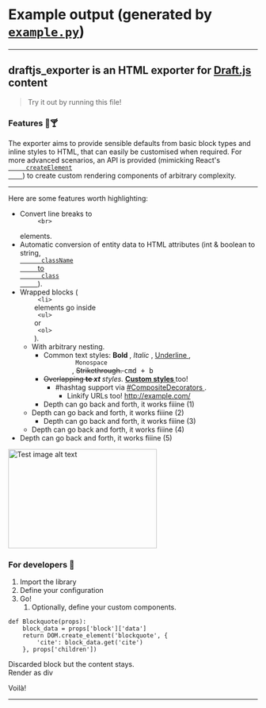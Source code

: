 
# Example output (generated by [`example.py`](../example.py))

-----
<h2>
   draftjs_exporter is an HTML exporter for
   <a href="https://github.com/facebook/draft-js" rel="noreferrer noopener" target="_blank">
    Draft.js
   </a>
   content
  </h2>
  <blockquote cite="http://example.com/">
   Try it out by running this file!
  </blockquote>
  <h3 class="u-text-center">
   Features 📝🍸
  </h3>
  <p>
   The exporter aims to provide sensible defaults from basic block types and inline styles to HTML, that can easily be customised when required. For more advanced scenarios, an API is provided (mimicking React's
   <a href="https://facebook.github.io/react/docs/top-level-api.html#react.createelement" rel="noreferrer noopener" target="_blank">
    <code>
     createElement
    </code>
   </a>
   ) to create custom rendering components of arbitrary complexity.
  </p>
  <hr/>
  <p>
   Here are some features worth highlighting:
  </p>
  <ul class="bullet-list">
   <li>
    Convert line breaks to
    <code>
     &lt;br&gt;
    </code>
    <br/>
    elements.
   </li>
   <li>
    Automatic conversion of entity data to HTML attributes (int &amp; boolean to string,
    <a href="https://facebook.github.io/react/docs/jsx-in-depth.html" rel="noreferrer noopener" target="_blank">
     <code>
      className
     </code>
     to
     <code>
      class
     </code>
    </a>
    ).
   </li>
   <li>
    Wrapped blocks (
    <code>
     &lt;li&gt;
    </code>
    elements go inside
    <code>
     &lt;ul&gt;
    </code>
    or
    <code>
     &lt;ol&gt;
    </code>
    ).
    <ul class="bullet-list">
     <li>
      With arbitrary nesting.
      <ul class="bullet-list">
       <li>
        Common text styles:
        <strong>
         Bold
        </strong>
        ,
        <em>
         Italic
        </em>
        ,
        <u>
         Underline
        </u>
        ,
        <code>
         Monospace
        </code>
        ,
        <s>
         Strikethrough.
        </s>
        <kbd>
         cmd + b
        </kbd>
       </li>
       <li>
        <s>
         Overlapping
        </s>
        <strong>
         <s>
          te
         </s>
        </strong>
        <strong>
         <em>
          xt
         </em>
        </strong>
        <em>
         styles.
        </em>
        <strong style="text-decoration: underline;">
         Custom styles
        </strong>
        too!
        <ul class="bullet-list">
         <li>
          <span class="hashtag">
           #hashtag
          </span>
          support via
          <a href="https://github.com/springload/draftjs_exporter/pull/17" rel="noreferrer noopener" target="_blank">
           #CompositeDecorators
          </a>
          .
          <ul class="bullet-list">
           <li>
            Linkify URLs too!
            <a href="http://example.com/">
             http://example.com/
            </a>
           </li>
          </ul>
         </li>
        </ul>
       </li>
       <li>
        Depth can go back and forth, it works fiiine (1)
       </li>
      </ul>
     </li>
     <li>
      Depth can go back and forth, it works fiiine (2)
      <ul class="bullet-list">
       <li>
        Depth can go back and forth, it works fiiine (3)
       </li>
      </ul>
     </li>
     <li>
      Depth can go back and forth, it works fiiine (4)
     </li>
    </ul>
   </li>
   <li>
    Depth can go back and forth, it works fiiine (5)
   </li>
  </ul>
  <img alt="Test image alt text" height="200" src="https://placekitten.com/g/300/200" width="300"/>
  <h3 class="u-text-center">
   For developers 🚀
  </h3>
  <ol class="list--depth-0">
   <li class="list-item--depth-0">
    Import the library
   </li>
   <li class="list-item--depth-0">
    Define your configuration
   </li>
   <li class="list-item--depth-0">
    Go!
    <ol class="list--depth-1">
     <li class="list-item--depth-1">
      Optionally, define your custom components.
     </li>
    </ol>
   </li>
  </ol>
  <pre><code>def Blockquote(props):
    block_data = props['block']['data']
    return DOM.create_element('blockquote', {
        'cite': block_data.get('cite')
    }, props['children'])
</code></pre>Discarded block but the content stays.
<div>Render as <span class="missing-entity">div</span></div>
  <p>
   Voilà!
  </p>

-----
